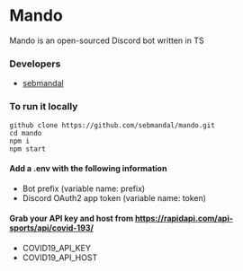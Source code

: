 # Mando

Mando is an open-sourced Discord bot written in TS

### Developers

- [sebmandal](https://github.com/sebmandal)

### To run it locally
```
github clone https://github.com/sebmandal/mando.git
cd mando
npm i
npm start
```
#### Add a .env with the following information
- Bot prefix (variable name: prefix)
- Discord OAuth2 app token (variable name: token)
#### Grab your API key and host from https://rapidapi.com/api-sports/api/covid-193/
- COVID19_API_KEY
- COVID19_API_HOST
